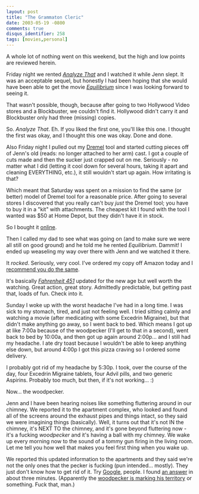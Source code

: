 ```yaml
---
layout: post
title: "The Grammaton Cleric"
date: 2003-05-19 -0800
comments: true
disqus_identifier: 258
tags: [movies,personal]
---
```

A whole lot of nothing went on this weekend, but the high and low points
are reviewed herein.

 Friday night we rented [*Analyze
That*](http://www.amazon.com/exec/obidos/ASIN/B00005JLRB/mhsvortex) and
I watched it while Jenn slept. It was an acceptable sequel, but honestly
I had been hoping that she would have been able to get the movie
[*Equilibrium*](http://www.amazon.com/exec/obidos/ASIN/B00005JLWN/mhsvortex)
since I was looking forward to seeing it.

 That wasn't possible, though, because after going to two Hollywood
Video stores and a Blockbuster, we couldn't find it. Hollywood didn't
carry it and Blockbuster only had three (missing) copies.

 So. *Analyze That*. Eh. If you liked the first one, you'll like this
one. I thought the first was okay, and I thought this one was okay. Done
and done.

 Also Friday night I pulled out my [Dremel](http://www.dremel.com) tool
and started cutting pieces off of Jenn's old (reads: no longer attached
to her arm) cast. I got a couple of cuts made and then the sucker just
crapped out on me. Seriously - no matter what I did (letting it cool
down for several hours, taking it apart and cleaning EVERYTHING, etc.),
it still wouldn't start up again. How irritating is that?

 Which meant that Saturday was spent on a mission to find the same (or
better) model of Dremel tool for a reasonable price. After going to
several stores I discovered that you really can't buy *just* the Dremel
tool; you have to buy it in a "kit" with attachments. The cheapest kit I
found with the tool I wanted was \$50 at Home Depot, but they didn't
have it in stock.

 So I bought it [online](http://www.homedepot.com).

 Then I called my dad to see what was going on (and to make sure we were
all still on good ground) and he told me he rented *Equilibrium*.
Dammit! I ended up weaseling my way over there with Jenn and we watched
it there.

 It *rocked*. Seriously, very cool. I've ordered my copy off Amazon
today and I [recommend you do the
same](http://www.amazon.com/exec/obidos/ASIN/B00005JLWN/mhsvortex).

 It's basically [*Fahrenheit
451*](http://www.amazon.com/exec/obidos/ASIN/B000087F6L/mhsvortex)
updated for the new age but well worth the watching. Great action, great
story. Admittedly predictable, but getting past that, loads of fun.
Check into it.

 Sunday I woke up with the worst headache I've had in a long time. I was
sick to my stomach, tired, and just not feeling well. I tried sitting
calmly and watching a movie (after medicating with some Excedrin
Migraine), but that didn't make anything go away, so I went back to bed.
Which means I got up at like 7:00a because of the woodpecker (I'll get
to that in a second), went back to bed by 10:00a, and then got up again
around 2:00p... and I still had my headache. I ate dry toast because I
wouldn't be able to keep anything else down, but around 4:00p I got this
pizza craving so I ordered some delivery.

 I probably got rid of my headache by 5:30p. I took, over the course of
the day, four Excedrin Migraine tablets, four Advil pills, and two
generic Aspirins. Probably too much, but then, if it's not working...
:)

 Now... the woodpecker.

 Jenn and I have been hearing noises like something fluttering around in
our chimney. We reported it to the apartment complex, who looked and
found all of the screens around the exhaust pipes and things intact, so
they said we were imagining things (basically). Well, it turns out that
it's not IN the chimney, it's NEXT TO the chimney, and it's gone beyond
fluttering now - it's a fucking *woodpecker* and it's having a ball with
my chimney. We wake up every morning now to the sound of a tommy gun
firing in the living room. Let me tell you how well that makes you feel
first thing when you wake up.

 We reported this updated information to the apartments and they said
we're not the only ones that the pecker is fucking (pun intended...
mostly). They just don't know how to get rid of it. Try
[Google](http://www.google.com), people. I found [an
answer](http://www.e-bug.net/cgi-bin/store/commerce.cgi?keywords=Ropel)
in about three minutes. (Apparently the [woodpecker is marking his
territory](http://www.e-bug.net/forum/messages/3007.shtml) or something.
Fuck that, man.)
